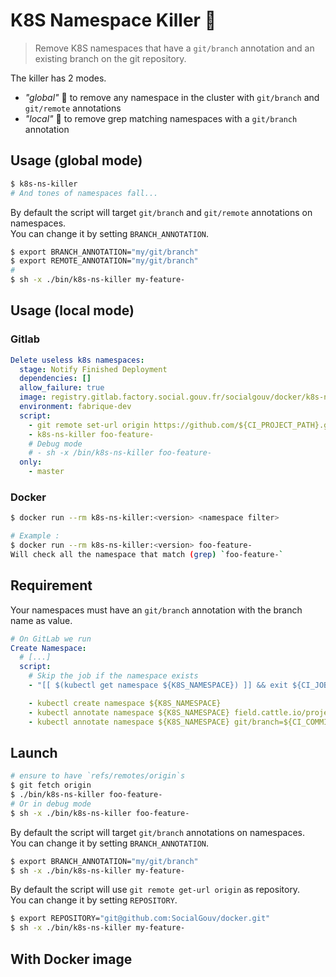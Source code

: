 # K8S Namespace Killer :gun:

> Remove K8S namespaces that have a `git/branch` annotation and an existing branch on the git repository.

The killer has 2 modes.
- _"global"_ :gun: to remove any namespace in the cluster with `git/branch` and `git/remote` annotations
- _"local"_ :gun: to remove grep matching namespaces with a `git/branch` annotation

## Usage (global mode)

```sh
$ k8s-ns-killer
# And tones of namespaces fall...
```

By default the script will target `git/branch` and `git/remote` annotations on namespaces.  
You can change it by setting `BRANCH_ANNOTATION`.

```sh
$ export BRANCH_ANNOTATION="my/git/branch"
$ export REMOTE_ANNOTATION="my/git/branch"
#
$ sh -x ./bin/k8s-ns-killer my-feature-
```

## Usage (local mode)

### Gitlab 

```yaml
Delete useless k8s namespaces:
  stage: Notify Finished Deployment
  dependencies: []
  allow_failure: true
  image: registry.gitlab.factory.social.gouv.fr/socialgouv/docker/k8s-ns-killer:0.12.0
  environment: fabrique-dev
  script:
    - git remote set-url origin https://github.com/${CI_PROJECT_PATH}.git
    - k8s-ns-killer foo-feature-
    # Debug mode
    # - sh -x /bin/k8s-ns-killer foo-feature-
  only:
    - master
```

### Docker 

```sh
$ docker run --rm k8s-ns-killer:<version> <namespace filter>

# Example :
$ docker run --rm k8s-ns-killer:<version> foo-feature-
Will check all the namespace that match (grep) `foo-feature-`
```

## Requirement 

Your namespaces must have an `git/branch` annotation with the branch name as value.

```yaml
# On GitLab we run
Create Namespace:
  # [...]
  script:
    # Skip the job if the namespace exists
    - "[[ $(kubectl get namespace ${K8S_NAMESPACE}) ]] && exit ${CI_JOB_SKIP_EXIT_CODE:-0}"

    - kubectl create namespace ${K8S_NAMESPACE}
    - kubectl annotate namespace ${K8S_NAMESPACE} field.cattle.io/projectId=${RANCHER_PROJECT_ID}
    - kubectl annotate namespace ${K8S_NAMESPACE} git/branch=${CI_COMMIT_REF_NAME}
```

## Launch

```sh
# ensure to have `refs/remotes/origin`s 
$ git fetch origin
$ ./bin/k8s-ns-killer foo-feature-
# Or in debug mode
$ sh -x ./bin/k8s-ns-killer foo-feature-
```

By default the script will target `git/branch` annotations on namespaces.  
You can change it by setting `BRANCH_ANNOTATION`.

```sh
$ export BRANCH_ANNOTATION="my/git/branch"
$ sh -x ./bin/k8s-ns-killer my-feature-
```

By default the script will use `git remote get-url origin` as repository.  
You can change it by setting `REPOSITORY`.

```sh
$ export REPOSITORY="git@github.com:SocialGouv/docker.git"
$ sh -x ./bin/k8s-ns-killer my-feature-
```


## With Docker image 

